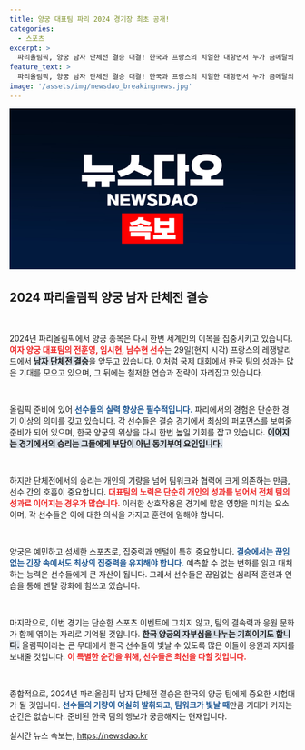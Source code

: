 ```yaml
---
title: 양궁 대표팀 파리 2024 경기장 최초 공개!
categories:
  - 스포츠
excerpt: >
  파리올림픽, 양궁 남자 단체전 결승 대결! 한국과 프랑스의 치열한 대항면서 누가 금메달의 주인공이 될지, 긴장감 넘치는 순간을 놓치지 마세요!
feature_text: >
  파리올림픽, 양궁 남자 단체전 결승 대결! 한국과 프랑스의 치열한 대항면서 누가 금메달의 주인공이 될지, 긴장감 넘치는 순간을 놓치지 마세요!
image: '/assets/img/newsdao_breakingnews.jpg'
---
```


<p><img src="/assets/img/newsdao_breakingnews.jpg" alt="cryptoinkorea 속보" /></p>

<h2 data-ke-size="size26">2024 파리올림픽 양궁 남자 단체전 결승</h2>

<p data-ke-size="size16">&nbsp;</p>

<p>2024년 파리올림픽에서 양궁 종목은 다시 한번 세계인의 이목을 집중시키고 있습니다. <b><span style="color: #ee2323;">여자 양궁 대표팀의 전훈영, 임시현, 남수현 선수</span></b>는 29일(현지 시각) 프랑스의 레쟁발리드에서 <b><span style="background-color: #21538527;">남자 단체전 결승</span></b>을 앞두고 있습니다. 이처럼 국제 대회에서 한국 팀의 성과는 많은 기대를 모으고 있으며, 그 뒤에는 철저한 연습과 전략이 자리잡고 있습니다.</p>

<p data-ke-size="size16">&nbsp;</p>

<p>올림픽 준비에 있어 <b><span style="color: #1a5490;">선수들의 실력 향상은 필수적입니다.</span></b> 파리에서의 경험은 단순한 경기 이상의 의미를 갖고 있습니다. 각 선수들은 결승 경기에서 최상의 퍼포먼스를 보여줄 준비가 되어 있으며, 한국 양궁의 위상을 다시 한번 높일 기회를 잡고 있습니다. <b><span style="background-color: #21538527;">이어지는 경기에서의 승리는 그들에게 부담이 아닌 동기부여 요인입니다.</span></b></p>

<p data-ke-size="size16">&nbsp;</p>

<p>하지만 단체전에서의 승리는 개인의 기량을 넘어 팀워크와 협력에 크게 의존하는 만큼, 선수 간의 호흡이 중요합니다. <b><span style="color: #ee2323;">대표팀의 노력은 단순히 개인의 성과를 넘어서 전체 팀의 성과로 이어지는 경우가 많습니다.</span></b> 이러한 상호작용은 경기에 많은 영향을 미치는 요소이며, 각 선수들은 이에 대한 의식을 가지고 훈련에 임해야 합니다.</p>

<p data-ke-size="size16">&nbsp;</p>

<p>양궁은 예민하고 섬세한 스포츠로, 집중력과 멘털이 특히 중요합니다. <b><span style="color: #1a5490;">결승에서는 끊임없는 긴장 속에서도 최상의 집중력을 유지해야 합니다.</span></b> 예측할 수 없는 변화를 읽고 대처하는 능력은 선수들에게 큰 자산이 됩니다. 그래서 선수들은 끊임없는 심리적 훈련과 연습을 통해 멘탈 강화에 힘쓰고 있습니다.</p>

<p data-ke-size="size16">&nbsp;</p>

<p>마지막으로, 이번 경기는 단순한 스포츠 이벤트에 그치지 않고, 팀의 결속력과 응원 문화가 함께 엮이는 자리로 기억될 것입니다. <b><span style="background-color: #21538527;">한국 양궁의 자부심을 나누는 기회이기도 합니다.</span></b> 올림픽이라는 큰 무대에서 한국 선수들이 빛날 수 있도록 많은 이들이 응원과 지지를 보내줄 것입니다. <b><span style="color: #ee2323;">이 특별한 순간을 위해, 선수들은 최선을 다할 것입니다.</span></b></p>

<p data-ke-size="size16">&nbsp;</p>

<p>종합적으로, 2024년 파리올림픽 남자 단체전 결승은 한국의 양궁 팀에게 중요한 시험대가 될 것입니다. <b><span style="color: #1a5490;">선수들의 기량이 여실히 발휘되고, 팀워크가 빛날 때</span></b>만큼 기대가 커지는 순간은 없습니다. 준비된 한국 팀의 행보가 궁금해지는 현재입니다.</p>
실시간 뉴스 속보는, <a href="https://newsdao.kr" rel="dofollow">https://newsdao.kr</a>


